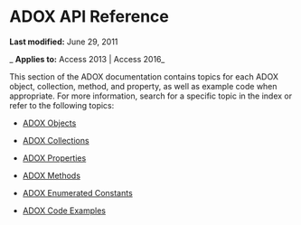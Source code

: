 
# ADOX API Reference

 **Last modified:** June 29, 2011

 _ **Applies to:** Access 2013 | Access 2016_

This section of the ADOX documentation contains topics for each ADOX object, collection, method, and property, as well as example code when appropriate. For more information, search for a specific topic in the index or refer to the following topics:


- [ADOX Objects](d7db1aed-251b-888b-bc44-f61caeeac403.md)
    
- [ADOX Collections](bff37fcc-3099-a4a7-b01f-8de1467bf96b.md)
    
- [ADOX Properties](7559af18-83a4-dc7f-015f-6a7c55c520d8.md)
    
- [ADOX Methods](1a2eed52-2b09-e528-2cdc-134df3c9441f.md)
    
- [ADOX Enumerated Constants](0ad716a0-8801-50cb-024a-85c308c65c78.md)
    
- [ADOX Code Examples](706689e7-8b34-59eb-533b-65fb73f1eb5f.md)
    
